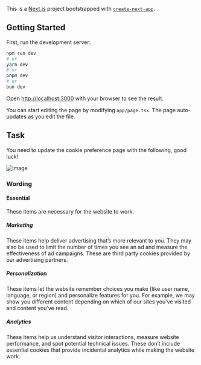 This is a [Next.js](https://nextjs.org/) project bootstrapped with [`create-next-app`](https://github.com/vercel/next.js/tree/canary/packages/create-next-app).

## Getting Started

First, run the development server:

```bash
npm run dev
# or
yarn dev
# or
pnpm dev
# or
bun dev
```

Open [http://localhost:3000](http://localhost:3000) with your browser to see the result.

You can start editing the page by modifying `app/page.tsx`. The page auto-updates as you edit the file.

## Task

You need to update the cookie preference page with the following, good luck!

![image](https://github.com/Greengate-Fintech/cookie-preference-app/assets/122828932/1677e82d-de99-4aee-ad8d-eb648a48150d)

### Wording

#### Essential
These items are necessary for the website to work.

##### Marketing
These items help deliver advertising that’s more relevant to you. They may also be used to limit the number of times you see an ad and measure the effectiveness of ad campaigns. These are third party cookies provided by our advertising partners.

##### Personalization
These items let the website remember choices you make (like user name, language, or region) and personalize features for you. For example, we may show you different content depending on which of our sites you’ve visited and content you’ve read.

##### Analytics
These items help us understand visitor interactions, measure website performance, and spot potential technical issues. These don’t include essential cookies that provide incidental analytics while making the website work.
